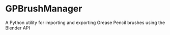 # GPBrushManager
A Python utility for importing and exporting Grease Pencil brushes using the Blender API

